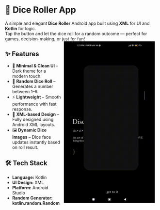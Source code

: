 # 🎲 Dice Roller App  

A simple and elegant **Dice Roller** Android app built using **XML** for UI and **Kotlin** for logic.<br/> Tap the button and let the dice roll for a random outcome — perfect for games, decision-making, or just for fun!  
<img src="diceroller.gif" 
width="300" hspace="10" align="right">
## ✨ Features  
- 🎯 **Minimal & Clean UI** – Dark theme for a modern touch.  
- 🎲 **Random Dice Roll** – Generates a number between 1–6.  
- ⚡ **Lightweight** – Smooth performance with fast response.  
- 📐 **XML-based Design** – Fully designed using Android XML layouts.  
- 🖼 **Dynamic Dice Images** – Dice face updates instantly based on roll result.  

## 🛠 Tech Stack  
- **Language:** Kotlin  
- **UI Design:** XML  
- **Platform:** Android Studio  
- **Random Generator:** **kotlin.random.Random**  
